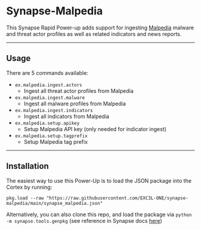 # Synapse-Malpedia
This Synapse Rapid Power-up adds support for ingesting [Malpedia](https://malpedia.caad.fkie.fraunhofer.de/) malware and threat actor profiles as well as related indicators and news reports.

---
## Usage
There are 5 commands available: 
- `ex.malpedia.ingest.actors`
    - Ingest all threat actor profiles from Malpedia
- `ex.malpedia.ingest.malware`
    - Ingest all malware profiles from Malpedia
- `ex.malpedia.ingest.indicators`
    - Ingest all indicators from Malpedia
- `ex.malpedia.setup.apikey`
    - Setup Malpedia API key (only needed for indicator ingest)
- `ex.malpedia.setup.tagprefix`
    - Setup Malpedia tag prefix

---
## Installation
The easiest way to use this Power-Up is to load the JSON package into the Cortex by running: 

`pkg.load --raw "https://raw.githubusercontent.com/EXC3L-ONE/synapse-malpedia/main/synapse_malpedia.json"`

Alternatively, you can also clone this repo, and load the package via `python -m synapse.tools.genpkg` (see reference in Synapse docs [here](https://synapse.docs.vertex.link/en/latest/synapse/userguides/syn_tools_genpkg.html#building-the-example-package))
